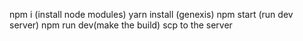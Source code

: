 npm i (install node modules)
yarn install (genexis)
npm start (run dev server)
npm run dev(make the build)
scp to the server
